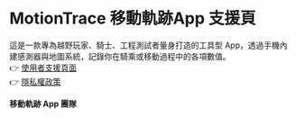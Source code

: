 # MotionTrace 移動軌跡App 支援頁

這是一款專為越野玩家、騎士、工程測試者量身打造的工具型 App，透過手機內建感測器與地圖系統，記錄你在騎乘或移動過程中的各項數值。  
👉 [使用者支援頁面](https://1997yuchen.github.io/MotionTrace/support.html)  
👉 [隱私權政策](https://1997yuchen.github.io/MotionTrace/privacy.html)


**移動軌跡 App 團隊**
